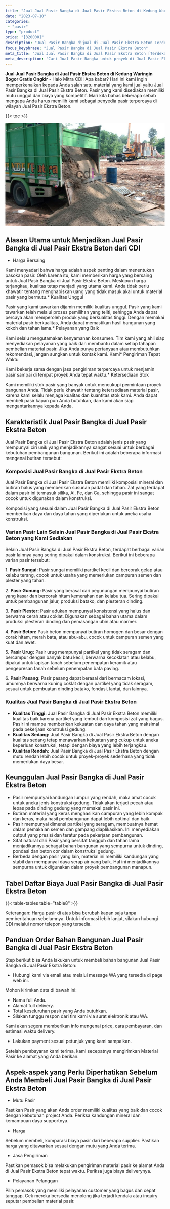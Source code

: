 ```yaml
---
title: "Jual Jual Pasir Bangka di Jual Pasir Ekstra Beton di Kedung Waringin Bogor Gratis Ongkir"
date: "2023-07-10"
categories:
 - "pasir"
type: "product"
price: "[320000]"
description: "Jual Pasir Bangka dijual di Jual Pasir Ekstra Beton Terdekat. Jual Pasir Bangka ini sering dipakai dalam proyek konstruksi sebagai material adukan yang terpilih dan bersih. Kontak kami untuk mendapatkan informasi lebih lanjut."
focus_keyphrase: "Jual Pasir Bangka di Jual Pasir Ekstra Beton"
meta_title: "Jual Jual Pasir Bangka di Jual Pasir Ekstra Beton [Terdekat] - CDI"
meta_description: "Cari Jual Pasir Bangka untuk proyek di Jual Pasir Ekstra Beton? Kami menyediakan Jual Pasir Bangka berkualitas untuk bahan campuran. Dapatkan penawaran terbaik sekarang."
---
```


**Jual Jual Pasir Bangka di Jual Pasir Ekstra Beton di Kedung Waringin Bogor Gratis Ongkir** - Halo Mitra CDI! Apa kabar? Hari ini kami ingin memperkenalkan kepada Anda salah satu material yang kami jual yaitu Jual Pasir Bangka di Jual Pasir Ekstra Beton. Pasir yang kami disediakan memiliki mutu unggul dan biaya yang kompetitif. Mari kita bahas beberapa sebab mengapa Anda harus memilih kami sebagai penyedia pasir terpercaya di wilayah Jual Pasir Ekstra Beton.

{{< toc >}}

![Jual Jual Pasir Bangka di Jual Pasir Ekstra Beton di Kedung Waringin Bogor Gratis Ongkir](/images/pasir/pasir-bangunan-37.jpg)

## Alasan Utama untuk Menjadikan Jual Pasir Bangka di Jual Pasir Ekstra Beton dari CDI

*   Harga Bersaing

Kami menyadari bahwa harga adalah aspek penting dalam menentukan pasokan pasir. Oleh karena itu, kami memberikan harga yang bersaing untuk Jual Pasir Bangka di Jual Pasir Ekstra Beton. Meskipun harga terjangkau, kualitas tetap menjadi yang utama kami. Anda tidak perlu khawatir tentang menghabiskan uang yang tidak masuk akal untuk material pasir yang bermutu.*   Kualitas Unggul

Pasir yang kami tawarkan dijamin memiliki kualitas unggul. Pasir yang kami tawarkan telah melalui proses pemilihan yang teliti, sehingga Anda dapat percaya akan memperoleh produk yang berkualitas tinggi. Dengan memakai material pasir berkualitas, Anda dapat memastikan hasil bangunan yang kokoh dan tahan lama.*   Pelayanan yang Baik

Kami selalu mengutamakan kenyamanan konsumen. Tim kami yang ahli siap menyediakan pelayanan yang baik dan membantu dalam setiap tahapan pembelian material pasir. Jika Anda punya pertanyaan atau membutuhkan rekomendasi, jangan sungkan untuk kontak kami. Kami*   Pengiriman Tepat Waktu

Kami bekerja sama dengan jasa pengiriman terpercaya untuk menjamin pasir sampai di tempat proyek Anda tepat waktu.*   Ketersediaan Stok

Kami memiliki stok pasir yang banyak untuk mencukupi permintaan proyek bangunan Anda. Tidak perlu khawatir tentang ketersediaan material pasir, karena kami selalu menjaga kualitas dan kuantitas stok kami. Anda dapat membeli pasir kapan pun Anda butuhkan, dan kami akan siap mengantarkannya kepada Anda. 

## Karakteristik Jual Pasir Bangka di Jual Pasir Ekstra Beton

Jual Pasir Bangka di Jual Pasir Ekstra Beton adalah jenis pasir yang mempunyai ciri unik yang menjadikannya sangat sesuai untuk berbagai kebutuhan pembangunan bangunan. Berikut ini adalah beberapa informasi mengenai butiran tersebut:

### Komposisi Jual Pasir Bangka di Jual Pasir Ekstra Beton

Jual Pasir Bangka di Jual Pasir Ekstra Beton memiliki komposisi mineral dan butiran halus yang memberikan susunan padat dan tahan. Zat yang terdapat dalam pasir ini termasuk silika, Al, Fe, dan Ca, sehingga pasir ini sangat cocok untuk digunakan dalam konstruksi.

Komposisi yang sesuai dalam Jual Pasir Bangka di Jual Pasir Ekstra Beton memberikan daya dan daya tahan yang diperlukan untuk aneka usaha konstruksi.

### Varian Pasir Lain Selain Jual Pasir Bangka di Jual Pasir Ekstra Beton yang Kami Sediakan

Selain Jual Pasir Bangka di Jual Pasir Ekstra Beton, terdapat berbagai varian pasir lainnya yang sering dipakai dalam konstruksi. Berikut ini beberapa varian pasir tersebut:

1\.  **Pasir Sungai:** Pasir sungai memiliki partikel kecil dan bercorak gelap atau kelabu terang, cocok untuk usaha yang memerlukan campuran semen dan plester yang tahan.

2\.  **Pasir Gunung:** Pasir yang berasal dari pegunungan mempunyai butiran yang kasar dan bercorak hitam kemerahan dan kelabu tua. Sering dipakai untuk pembangunan jalur, produksi batako, dan plesteran dinding.

3\.  **Pasir Plester:** Pasir adukan mempunyai konsistensi yang halus dan berwarna cerah atau coklat. Digunakan sebagai bahan utama dalam produksi plesteran dinding dan pemasangan ubin atau marmer.

4\.  **Pasir Beton:** Pasir beton mempunyai butiran homogen dan besar dengan corak hitam, merah bata, atau abu-abu, cocok untuk campuran semen yang kuat dan awet.

5\.  **Pasir Urug:** Pasir urug mempunyai partikel yang tidak seragam dan bercampur dengan banyak batu kecil, berwarna kecoklatan atau kelabu, dipakai untuk lapisan tanah sebelum penempatan keramik atau pengepresan tanah sebelum penempatan bata paving.

6\.  **Pasir Pasang:** Pasir pasang dapat berasal dari bermacam lokasi, umumnya berwarna kuning coklat dengan partikel yang tidak seragam, sesuai untuk pembuatan dinding batako, fondasi, lantai, dan lainnya.

### Kualitas Jual Pasir Bangka di Jual Pasir Ekstra Beton

*   **Kualitas Tinggi:** Jual Pasir Bangka di Jual Pasir Ekstra Beton memiliki kualitas baik karena partikel yang lembut dan komposisi zat yang bagus. Pasir ini mampu memberikan kekuatan dan daya tahan yang maksimal pada pekerjaan konstruksi gedung.
*   **Kualitas Sedang:** Jual Pasir Bangka di Jual Pasir Ekstra Beton dengan kualitas sedang tetap menawarkan kekuatan yang cukup untuk aneka keperluan konstruksi, tetapi dengan biaya yang lebih terjangkau.
*   **Kualitas Rendah:** Jual Pasir Bangka di Jual Pasir Ekstra Beton dengan mutu rendah lebih cocok untuk proyek-proyek sederhana yang tidak memerlukan daya besar.

## Keunggulan Jual Pasir Bangka di Jual Pasir Ekstra Beton

*   Pasir mempunyai kandungan lumpur yang rendah, maka amat cocok untuk aneka jenis konstruksi gedung. Tidak akan terjadi pecah atau lepas pada dinding gedung yang memakai pasir ini.
*   Butiran material yang keras menghasilkan campuran yang lebih kompak dan keras, maka hasil pembangunan dapat lebih optimal dan baik.
*   Pasir mempunyai dimensi partikel yang seragam, membuatnya hemat dalam pemakaian semen dan gampang diaplikasikan. Ini menyediakan output yang presisi dan teratur pada pekerjaan pembangunan.
*   Sifat natural dari Pasir yang bersifat tangguh dan tahan lama menjadikannya sebagai bahan bangunan yang sempurna untuk dinding, pondasi dan beton cor dalam konstruksi gedung.
*   Berbeda dengan pasir yang lain, material ini memiliki kandungan yang stabil dan mempunyai daya serap air yang baik. Hal ini menjadikannya sempurna untuk digunakan dalam proyek pembangunan manapun.

## Tabel Daftar Biaya Jual Pasir Bangka di Jual Pasir Ekstra Beton

{{< table-tables table="table8" >}}

Keterangan: Harga pasir di atas bisa berubah kapan saja tanpa pemberitahuan sebelumnya. Untuk informasi lebih lanjut, silakan hubungi CDI melalui nomor telepon yang tersedia.

## Panduan Order Bahan Bangunan Jual Pasir Bangka di Jual Pasir Ekstra Beton

Step berikut bisa Anda lakukan untuk membeli bahan bangunan Jual Pasir Bangka di Jual Pasir Ekstra Beton:

*   Hubungi kami via email atau melalui message WA yang tersedia di page web ini.

Mohon kirimkan data di bawah ini:

*   Nama full Anda.
*   Alamat full delivery.
*   Total keseluruhan pasir yang Anda butuhkan.
*   Silakan tunggu respon dari tim kami via surat elektronik atau WA.

Kami akan segera memberikan info mengenai price, cara pembayaran, dan estimasi waktu delivery.
*   Lakukan payment sesuai petunjuk yang kami sampaikan.

Setelah pembayaran kami terima, kami secepatnya mengirimkan Material Pasir ke alamat yang Anda berikan.

## Aspek-aspek yang Perlu Diperhatikan Sebelum Anda Membeli Jual Pasir Bangka di Jual Pasir Ekstra Beton

*   Mutu Pasir

Pastikan Pasir yang akan Anda order memiliki kualitas yang baik dan cocok dengan kebutuhan project Anda. Periksa kandungan mineral dan kemampuan daya supportnya.
*   Harga

Sebelum membeli, komparasi biaya pasir dari beberapa supplier. Pastikan harga yang ditawarkan sesuai dengan mutu yang Anda terima.
*   Jasa Pengiriman

Pastikan pemasok bisa melakukan pengiriman material pasir ke alamat Anda di Jual Pasir Ekstra Beton tepat waktu. Periksa juga biaya deliverynya.
*   Pelayanan Pelanggan

Pilih pemasok yang memiliki pelayanan customer yang bagus dan cepat tanggap. Cek mereka bersedia menolong jika terjadi kendala atau inquiry seputar pembelian material pasir.